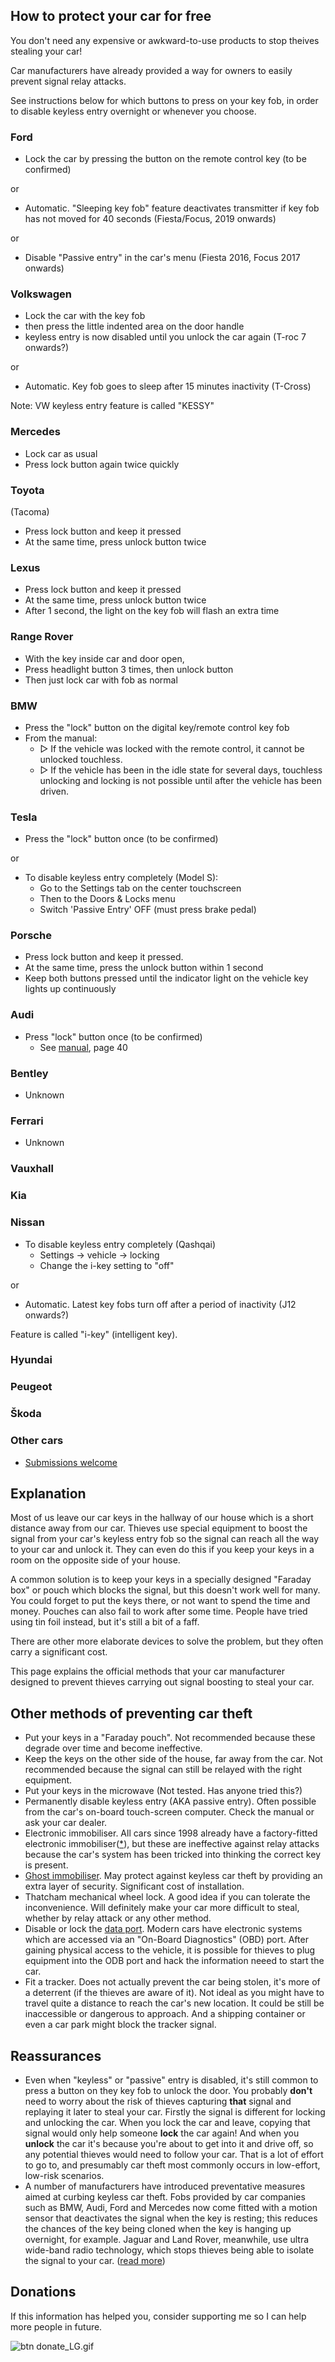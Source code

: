## How to protect your car for free

You don't need any expensive or awkward-to-use products to stop theives stealing your car!

Car manufacturers have already provided a way for owners to easily prevent signal relay attacks.

See instructions below for which buttons to press on your key fob, in order to disable keyless entry overnight or whenever you choose.

### Ford

- Lock the car by pressing the button on the remote control key (to be confirmed)

or

- Automatic. "Sleeping key fob" feature deactivates transmitter if key fob has not moved for 40 seconds (Fiesta/Focus, 2019 onwards)

or

- Disable "Passive entry" in the car's menu (Fiesta 2016, Focus 2017 onwards)

### Volkswagen

- Lock the car with the key fob
- then press the little indented area on the door handle
- keyless entry is now disabled until you unlock the car again (T-roc 7 onwards?)

or

- Automatic. Key fob goes to sleep after 15 minutes inactivity (T-Cross)

Note: VW keyless entry feature is called "KESSY"

### Mercedes

- Lock car as usual
- Press lock button again twice quickly

### Toyota

(Tacoma)
- Press lock button and keep it pressed
- At the same time, press unlock button twice

### Lexus

- Press lock button and keep it pressed
- At the same time, press unlock button twice
- After 1 second, the light on the key fob will flash an extra time

### Range Rover

- With the key inside car and door open,
- Press headlight button 3 times, then unlock button
- Then just lock car with fob as normal

### BMW

- Press the "lock" button on the digital key/remote control key fob
- From the manual:
  - ▷ If the vehicle was locked with the remote control, it cannot be unlocked touchless.
  - ▷ If the vehicle has been in the idle state for several days, touchless unlocking and locking is not possible until after the vehicle has been driven.

### Tesla

- Press the "lock" button once (to be confirmed)

or

- To disable keyless entry completely (Model S):
  - Go to the Settings tab on the center touchscreen
  - Then to the Doors & Locks menu
  - Switch 'Passive Entry' OFF (must press brake pedal)

### Porsche

- Press lock button and keep it pressed.
- At the same time, press the unlock button within 1 second
- Keep both buttons pressed until the indicator light on the vehicle key lights up continuously

### Audi

- Press "lock" button once (to be confirmed)
  - See [manual](https://manual-directory.com/view-manual-pdf/?mid=29412), page 40

### Bentley

- Unknown

### Ferrari

- Unknown

### Vauxhall

### Kia

### Nissan

- To disable keyless entry completely (Qashqai)
  - Settings -> vehicle -> locking
  - Change the i-key setting to "off"

or

- Automatic. Latest key fobs turn off after a period of inactivity (J12 onwards?)

Feature is called "i-key" (intelligent key).

### Hyundai

### Peugeot

### Škoda

### Other cars

- [Submissions welcome](https://github.com/willsheppard/prevent-keyless-car-theft)


## Explanation

Most of us leave our car keys in the hallway of our house which is a short distance away from our car. Thieves use special equipment to boost the signal from your car's keyless entry fob so the signal can reach all the way to your car and unlock it. They can even do this if you keep your keys in a room on the opposite side of your house.

A common solution is to keep your keys in a specially designed "Faraday box" or pouch which blocks the signal, but this doesn't work well for many. You could forget to put the keys there, or not want to spend the time and money. Pouches can also fail to work after some time. People have tried using tin foil instead, but it's still a bit of a faff.

There are other more elaborate devices to solve the problem, but they often carry a significant cost.

This page explains the official methods that your car manufacturer designed to prevent thieves carrying out signal boosting to steal your car.

## Other methods of preventing car theft

- Put your keys in a "Faraday pouch". Not recommended because these degrade over time and become ineffective.
- Keep the keys on the other side of the house, far away from the car. Not recommended because the signal can still be relayed with the right equipment.
- Put your keys in the microwave (Not tested. Has anyone tried this?)
- Permanently disable keyless entry (AKA passive entry). Often possible from the car's on-board touch-screen computer. Check the manual or ask your car dealer.
- Electronic immobiliser. All cars since 1998 already have a factory-fitted electronic immobiliser([*](https://www.mustard.co.uk/car-insurance/guides/what-is-an-immobiliser/)), but these are ineffective against relay attacks because the car's system has been tricked into thinking the correct key is present.
- [Ghost immobiliser](https://ghostinstallations.co.uk/). May protect against keyless car theft by providing an extra layer of security. Significant cost of installation.
- Thatcham mechanical wheel lock. A good idea if you can tolerate the inconvenience. Will definitely make your car more difficult to steal, whether by relay attack or any other method.
- Disable or lock the [data port](https://revolar.com/what-is-a-data-port-lock). Modern cars have electronic systems which are accessed via an "On-Board Diagnostics" (OBD) port. After gaining physical access to the vehicle, it is possible for thieves to plug equipment into the ODB port and hack the information neeed to start the car.
- Fit a tracker. Does not actually prevent the car being stolen, it's more of a deterrent (if the thieves are aware of it). Not ideal as you might have to travel quite a distance to reach the car's new location. It could be still be inaccessible or dangerous to approach. And a shipping container or even a car park might block the tracker signal.

## Reassurances

- Even when "keyless" or "passive" entry is disabled, it's still common to press a button on they key fob to unlock the door. You probably **don't** need to worry about the risk of thieves capturing **that** signal and replaying it later to steal your car. Firstly the signal is different for locking and unlocking the car. When you lock the car and leave, copying that signal would only help someone **lock** the car again! And when you **unlock** the car it's because you're about to get into it and drive off, so any potential thieves would need to follow your car. That is a lot of effort to go to, and presumably car theft most commonly occurs in low-effort, low-risk scenarios.
- A number of manufacturers have introduced preventative measures aimed at curbing keyless car theft. Fobs provided by car companies such as BMW, Audi, Ford and Mercedes now come fitted with a motion sensor that deactivates the signal when the key is resting; this reduces the chances of the key being cloned when the key is hanging up overnight, for example. Jaguar and Land Rover, meanwhile, use ultra wide-band radio technology, which stops thieves being able to isolate the signal to your car. ([read more](https://www.carwow.co.uk/blog/keyless-car-theft-prevention))

## Donations

If this information has helped you, consider supporting me so I can help more people in future.

![btn donate_LG.gif](https://www.paypal.com/donate/?hosted_button_id=LRE8FY2BEMXUE)

